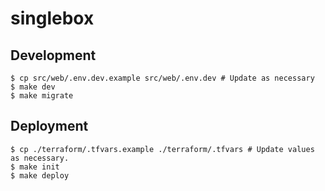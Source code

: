 # singlebox

## Development

```console
$ cp src/web/.env.dev.example src/web/.env.dev # Update as necessary
$ make dev
$ make migrate
```

## Deployment

```console
$ cp ./terraform/.tfvars.example ./terraform/.tfvars # Update values as necessary.
$ make init
$ make deploy
```
